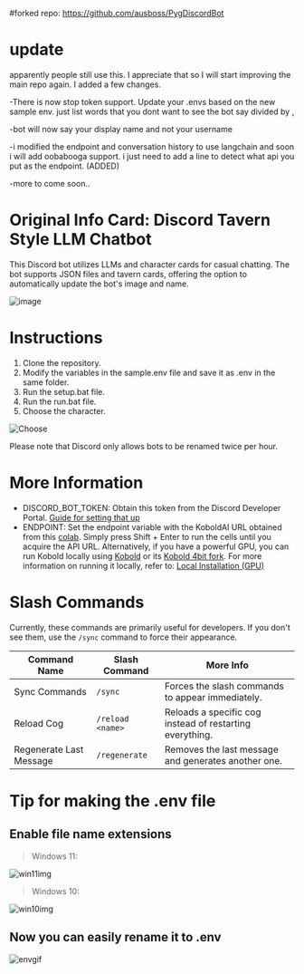 #forked repo:
https://github.com/ausboss/PygDiscordBot

# update
apparently people still use this. I appreciate that so I will start improving the main repo again. I added a few changes. 

-There is now stop token support. Update your .envs based on the new sample env. just list words that you dont want to see the bot say divided by , 

-bot will now say your display name and not your username

-i modified the endpoint and conversation history to use langchain and soon i will add oobabooga support. i just need to add a line to detect what api you put as the endpoint. (ADDED)

-more to come soon..

# Original Info Card: Discord Tavern Style LLM Chatbot

This Discord bot utilizes LLMs and character cards for casual chatting. The bot supports JSON files and tavern cards, offering the option to automatically update the bot's image and name.

![image](https://i.imgur.com/VPzquLom.png)

# Instructions

1. Clone the repository.
2. Modify the variables in the sample.env file and save it as .env in the same folder.
3. Run the setup.bat file.
4. Run the run.bat file.
5. Choose the character.

![Choose](https://i.imgur.com/qY6ZpB8.png)

Please note that Discord only allows bots to be renamed twice per hour.

# More Information

- DISCORD_BOT_TOKEN: Obtain this token from the Discord Developer Portal. [Guide for setting that up](https://rentry.org/discordbotguide)
- ENDPOINT: Set the endpoint variable with the KoboldAI URL obtained from this [colab](https://colab.research.google.com/github/koboldai/KoboldAI-Client/blob/main/colab/GPU.ipynb). Simply press Shift + Enter to run the cells until you acquire the API URL. Alternatively, if you have a powerful GPU, you can run Kobold locally using [Kobold](https://github.com/KoboldAI/KoboldAI-Client) or its [Kobold 4bit fork](https://github.com/0cc4m/KoboldAI).
  For more information on running it locally, refer to: [Local Installation (GPU)](https://docs.alpindale.dev/local-installation-(gpu)/kobold/)

# Slash Commands

Currently, these commands are primarily useful for developers. If you don't see them, use the `/sync` command to force their appearance.

| Command Name          | Slash Command   | More Info                                                      |
|-----------------------|-----------------|----------------------------------------------------------------|
| Sync Commands         | `/sync`         | Forces the slash commands to appear immediately.               |
| Reload Cog            | `/reload <name>`| Reloads a specific cog instead of restarting everything.       |
| Regenerate Last Message| `/regenerate`   | Removes the last message and generates another one.             |

# Tip for making the .env file
## Enable file name extensions
> Windows 11:

![win11img](https://i.imgur.com/HayEcPol.png)
> Windows 10:

![win10img](https://i.imgur.com/BsmMUjo.png)
## Now you can easily rename it to .env
![envgif](https://github.com/ausboss/PygDiscordBot/blob/main/how-to-env.gif)
